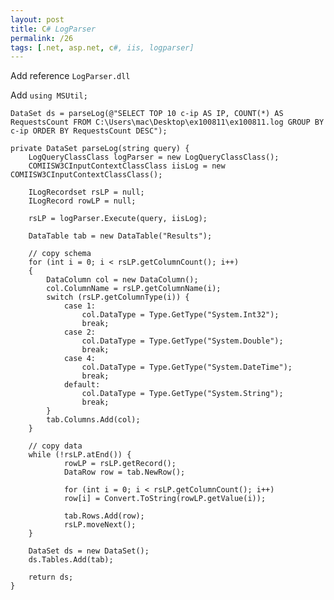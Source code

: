 ```yaml
---
layout: post
title: C# LogParser
permalink: /26
tags: [.net, asp.net, c#, iis, logparser]
---
```


Add reference `LogParser.dll`

Add `using MSUtil;`

    DataSet ds = parseLog(@"SELECT TOP 10 c-ip AS IP, COUNT(*) AS RequestsCount FROM C:\Users\mac\Desktop\ex100811\ex100811.log GROUP BY c-ip ORDER BY RequestsCount DESC");

    private DataSet parseLog(string query) {
        LogQueryClassClass logParser = new LogQueryClassClass();
        COMIISW3CInputContextClassClass iisLog = new COMIISW3CInputContextClassClass();

        ILogRecordset rsLP = null;
        ILogRecord rowLP = null;

        rsLP = logParser.Execute(query, iisLog);

        DataTable tab = new DataTable("Results");

        // copy schema
        for (int i = 0; i < rsLP.getColumnCount(); i++)
        {
            DataColumn col = new DataColumn();
            col.ColumnName = rsLP.getColumnName(i);
            switch (rsLP.getColumnType(i)) {
                case 1:
                    col.DataType = Type.GetType("System.Int32");
                    break;
                case 2:
                    col.DataType = Type.GetType("System.Double");
                    break;
                case 4:
                    col.DataType = Type.GetType("System.DateTime");
                    break;
                default:
                    col.DataType = Type.GetType("System.String");
                    break;
            }
            tab.Columns.Add(col);
        }

        // copy data
        while (!rsLP.atEnd()) {
                rowLP = rsLP.getRecord();
                DataRow row = tab.NewRow();

                for (int i = 0; i < rsLP.getColumnCount(); i++)
                row[i] = Convert.ToString(rowLP.getValue(i));

                tab.Rows.Add(row);
                rsLP.moveNext();
        }

        DataSet ds = new DataSet();
        ds.Tables.Add(tab);

        return ds;
    }

